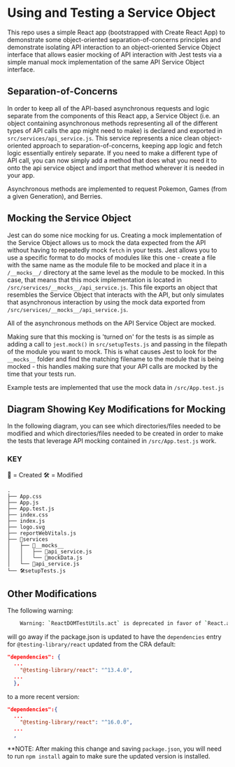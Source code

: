 # Using and Testing a Service Object

This repo uses a simple React app (bootstrapped with Create React App) to demonstrate some object-oriented separation-of-concerns principles and demonstrate isolating API interaction to an object-oriented Service Object interface that allows easier mocking of API interaction with Jest tests via a simple manual mock implementation of the same API Service Object interface.

## Separation-of-Concerns
In order to keep all of the API-based asynchronous requests and logic separate from the components of this React app, a Service Object (i.e. an object containing asynchronous methods representing all of the different types of API calls the app might need to make) is declared and exported in `src/services/api_service.js`.  This service represents a nice clean object-oriented approach to separation-of-concerns, keeping app logic and fetch logic essentially entirely separate.  If you need to make a different type of API call, you can now simply add a method that does what you need it to onto the api service object and import that method wherever it is needed in your app.

Asynchronous methods are implemented to request Pokemon, Games (from a given Generation), and Berries.

## Mocking the Service Object
Jest can do some nice mocking for us. Creating a mock implementation of the Service Object allows us to mock the data expected from the API without having to repeatedly mock `fetch` in your tests.  Jest allows you to use a specific format to do mocks of modules like this one - create a file with the same name as the module file to be mocked and place it in a `/__mocks__/` directory at the same level as the  module to be mocked.  In this case, that means that this mock implementation is located in `/src/services/__mocks__/api_service.js`.  This file exports an object that resembles the Service Object that interacts with the API, but only simulates that asynchronous interaction by using the mock data exported from `/src/services/__mocks__/api_service.js`. 

All of the asynchronous methods on the API Service Object are mocked.

Making sure that this mocking is 'turned on' for the tests is as simple as adding a call to `jest.mock()` in `src/setupTests.js` and passing in the filepath of the module you want to mock. This is what causes Jest to look for the `__mocks__` folder and find the matching filename to the module that is being mocked - this handles making sure that your API calls are mocked by the time that your tests run.

Example tests are implemented that use the mock data in `/src/App.test.js`

## Diagram Showing Key Modifications for Mocking
In the following diagram, you can see which directories/files needed to be modified and which directories/files needed to be created in order to make the tests that leverage API mocking contained in `/src/App.test.js` work.

### KEY
🚧 = Created
🛠️ = Modified
```
.
├── App.css
├── App.js
├── App.test.js
├── index.css
├── index.js
├── logo.svg
├── reportWebVitals.js
├── 🚧services
│   ├── 🚧__mocks__
│   │   ├── 🚧api_service.js 
│   │   └── 🚧mockData.js 
│   └── 🚧api_service.js
└── 🛠️setupTests.js
```

## Other Modifications
The following warning:
```bash
    Warning: `ReactDOMTestUtils.act` is deprecated in favor of `React.act`. Import `act` from `react` instead of `react-dom/test-utils`. See https://react.dev/warnings/react-dom-test-utils for more info.
```
will go away if the package.json is updated to have the `dependencies` entry for `@testing-library/react` updated from the CRA default:
```json
"dependencies": {
  ...
    "@testing-library/react": "^13.4.0",
  ...
  },
```
to a more recent version:
```json
"dependencies":{
  ...
    "@testing-library/react": "^16.0.0",
  ...
  ,
```
**NOTE: After making this change and saving `package.json`, you will need to run `npm install` again to make sure the updated version is installed.